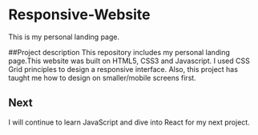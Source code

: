 # Responsive-Website
This is my personal landing page.

##Project description
This repository includes my personal landing page.This website was built on HTML5, CSS3 and Javascript. I used CSS Grid 
principles to design a responsive interface. Also, this project has taught me how to design on smaller/mobile screens first.

## Next
I will continue to learn JavaScript and dive into React for my next project.
